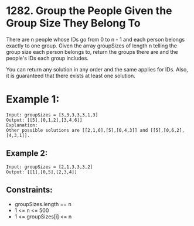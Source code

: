 # 1282. Group the People Given the Group Size They Belong To

There are n people whose IDs go from 0 to n - 1 and each person belongs exactly to one group. Given the array groupSizes of length n telling the group size each person belongs to, return the groups there are and the people's IDs each group includes.

You can return any solution in any order and the same applies for IDs. Also, it is guaranteed that there exists at least one solution. 

# Example 1:

```
Input: groupSizes = [3,3,3,3,3,1,3]
Output: [[5],[0,1,2],[3,4,6]]
Explanation: 
Other possible solutions are [[2,1,6],[5],[0,4,3]] and [[5],[0,6,2],[4,3,1]].
```

## Example 2:

```
Input: groupSizes = [2,1,3,3,3,2]
Output: [[1],[0,5],[2,3,4]]
```

## Constraints:

* groupSizes.length == n
* 1 <= n <= 500
* 1 <= groupSizes[i] <= n